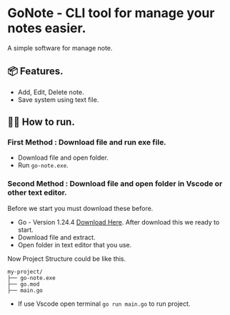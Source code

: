 # GoNote - CLI tool for manage your notes easier.

A simple software for manage note.

## 📦 Features.

- Add, Edit, Delete note.
- Save system using text file.

## 🏃‍♂️ How to run.

### First Method : Download file and run exe file.
- Download file and open folder.
- Run ```go-note.exe```.

### Second Method : Download file and open folder in Vscode or other text editor.
Before we start you must download these before.
- Go - Version 1.24.4 [Download Here](https://go.dev/dl/).
After download this we ready to start.
- Download file and extract.
- Open folder in text editor that you use.

Now Project Structure could be like this.

```
my-project/
├── go-note.exe
├── go.mod
├── main.go
 ```

- If use Vscode open terminal ```go run main.go``` to run project.
